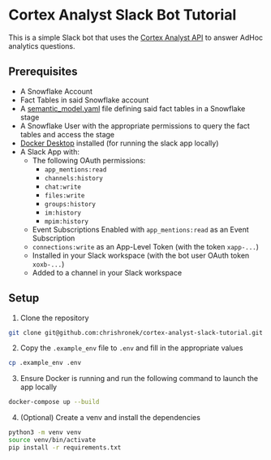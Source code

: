 # Cortex Analyst Slack Bot Tutorial

This is a simple Slack bot that uses the [Cortex Analyst API](https://docs.snowflake.com/en/user-guide/snowflake-cortex/cortex-analyst) to answer AdHoc analytics questions.

## Prerequisites
- A Snowflake Account
- Fact Tables in said Snowflake account
- A [semantic_model.yaml](https://docs.snowflake.com/en/user-guide/snowflake-cortex/cortex-analyst/semantic-model-spec) file defining said fact tables in a Snowflake stage
- A Snowflake User with the appropriate permissions to query the fact tables and access the stage
- [Docker Desktop](https://docs.docker.com/engine/install/) installed (for running the slack app locally)
- A Slack App with:
   - The following OAuth permissions:
     - `app_mentions:read`
     - `channels:history`
     - `chat:write`
     - `files:write`
     - `groups:history`
     - `im:history`
     - `mpim:history`
   - Event Subscriptions Enabled with `app_mentions:read` as an Event Subscription
   - `connections:write` as an App-Level Token (with the token `xapp-...`)
   - Installed in your Slack workspace (with the bot user OAuth token `xoxb-...`)
   - Added to a channel in your Slack workspace

## Setup

1. Clone the repository

```bash
git clone git@github.com:chrishronek/cortex-analyst-slack-tutorial.git
```

2. Copy the `.example_env` file to `.env` and fill in the appropriate values

```bash
cp .example_env .env
```

3. Ensure Docker is running and run the following command to launch the app locally

```bash
docker-compose up --build
```

4. (Optional) Create a venv and install the dependencies

```bash
python3 -m venv venv
source venv/bin/activate
pip install -r requirements.txt
```

